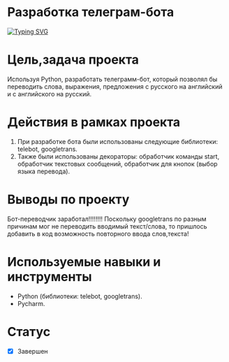 # **Разработка телеграм-бота**
[![Typing SVG](https://readme-typing-svg.herokuapp.com?font=Fira+Code&pause=1000&color=4DF731&width=435&lines=%D0%A0%D0%B0%D0%B7%D1%80%D0%B0%D0%B1%D0%BE%D1%82%D0%BA%D0%B0+%D1%82%D0%B5%D0%BB%D0%B5%D0%B3%D1%80%D0%B0%D0%BC-%D0%B1%D0%BE%D1%82%D0%B0)](https://git.io/typing-svg)  
# Цель,задача проекта
Используя Python, разработать телеграмм-бот, который позволял бы переводить слова, выражения, предложения с русского на английский и с английского на русский.

# Действия в рамках проекта
1. При разработке бота были использованы следующие библиотеки: telebot, googletrans.
2. Также были использованы декораторы: обработчик команды start, обработчик текстовых сообщений, обработчик для кнопок (выбор языка перевода).

# Выводы по проекту
 Бот-переводчик заработал!!!!!!!! Поскольку googletrans по разным причинам мог не переводить вводимый текст/слова, то пришлось добавить в код возможность повторного ввода слов,текста!  
 
 # Используемые навыки и инструменты
 * Python (библиотеки: telebot, googletrans).
 * Pycharm.  

# Статус
- [x] Завершен
